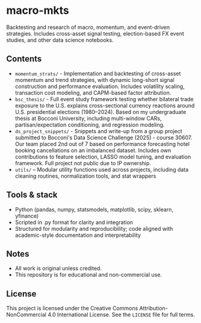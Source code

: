 # macro-mkts
Backtesting and research of macro, momentum, and event-driven strategies. Includes cross-asset signal testing, election-based FX event studies, and other data science notebooks.

## Contents
- `momentum_strats/` - Implementation and backtesting of cross-asset momentum and trend strategies, with dynamic long-short signal construction and performance evaluation. Includes volatility scaling, transaction cost modeling, and CAPM-based factor attribution.
- `bsc_thesis/` - Full event study framework testing whether bilateral trade exposure to the U.S. explains cross-sectional currency reactions around U.S. presidential elections (1980–2024). Based on my undergraduate thesis at Bocconi University, including multi-window CARs, partisan/expectation conditioning, and regression modeling.
- `ds_project_snippets/` - Snippets and write-up from a group project submitted to Bocconi's Data Science Challenge (2025) - course 30607. Our team placed 2nd out of 7 based on performance forecasting hotel booking cancellations on an imbalanced dataset. Includes own contributions to feature selection, LASSO model tuning, and evaluation framework. Full project not public due to IP ownership.
- `utils/` – Modular utility functions used across projects, including data cleaning routines, normalization tools, and stat wrappers

## Tools & stack
- Python (pandas, numpy, statsmodels, matplotlib, scipy, sklearn, yfinance)
- Scripted in .py format for clarity and integration
- Structured for modularity and reproducibility; code aligned with academic-style documentation and interpretability

## Notes
- All work is original unless credited.  
- This repository is for educational and non-commercial use.

## License
This project is licensed under the Creative Commons Attribution-NonCommercial 4.0 International License. See the `LICENSE` file for full terms.
